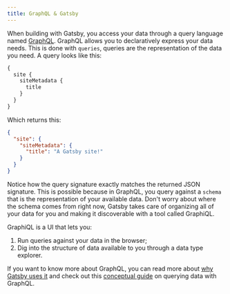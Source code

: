 ```yaml
---
title: GraphQL & Gatsby
---
```


When building with Gatsby, you access your data through a query language named [GraphQL](https://graphql.org/). GraphQL allows you to declaratively express your data needs. This is done with `queries`, queries are the representation of the data you need. A query looks like this:

```graphql
{
  site {
    siteMetadata {
      title
    }
  }
}
```

Which returns this:

```json
{
  "site": {
    "siteMetadata": {
      "title": "A Gatsby site!"
    }
  }
}
```

Notice how the query signature exactly matches the returned JSON signature. This is possible because in GraphQL, you query against a `schema` that is the representation of your available data. Don't worry about where the schema comes from right now, Gatsby takes care of organizing all of your data for you and making it discoverable with a tool called GraphiQL.

GraphiQL is a UI that lets you:
1. Run queries against your data in the browser;
2. Dig into the structure of data available to you through a data type explorer.

If you want to know more about GraphQL, you can read more about [why Gatsby uses it](/docs/why-gatsby-uses-graphql/) and check out this [conceptual guide](/docs/graphql-concepts/) on querying data with GraphQL.

<GuideList slug={props.slug} />
